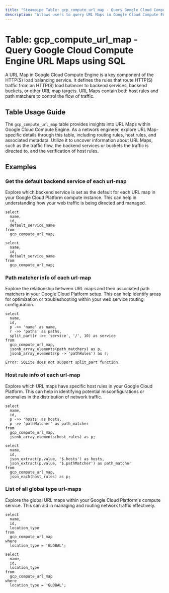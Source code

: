 ```yaml
---
title: "Steampipe Table: gcp_compute_url_map - Query Google Cloud Compute Engine URL Maps using SQL"
description: "Allows users to query URL Maps in Google Cloud Compute Engine, providing details about the routing rules and host rules."
---
```


# Table: gcp_compute_url_map - Query Google Cloud Compute Engine URL Maps using SQL

A URL Map in Google Cloud Compute Engine is a key component of the HTTP(S) load balancing service. It defines the rules that route HTTP(S) traffic from an HTTP(S) load balancer to backend services, backend buckets, or other URL map targets. URL Maps contain both host rules and path matchers to control the flow of traffic.

## Table Usage Guide

The `gcp_compute_url_map` table provides insights into URL Maps within Google Cloud Compute Engine. As a network engineer, explore URL Map-specific details through this table, including routing rules, host rules, and associated metadata. Utilize it to uncover information about URL Maps, such as the traffic flow, the backend services or buckets the traffic is directed to, and the verification of host rules.

## Examples

### Get the default backend service of each url-map
Explore which backend service is set as the default for each URL map in your Google Cloud Platform compute instance. This can help in understanding how your web traffic is being directed and managed.

```sql+postgres
select
  name,
  id,
  default_service_name
from
  gcp_compute_url_map;
```

```sql+sqlite
select
  name,
  id,
  default_service_name
from
  gcp_compute_url_map;
```

### Path matcher info of each url-map
Explore the relationship between URL maps and their associated path matchers in your Google Cloud Platform setup. This can help identify areas for optimization or troubleshooting within your web service routing configuration.

```sql+postgres
select
  name,
  id,
  p ->> 'name' as name,
  r ->> 'paths' as paths,
  split_part(r ->> 'service', '/', 10) as service
from
  gcp_compute_url_map,
  jsonb_array_elements(path_matchers) as p,
  jsonb_array_elements(p -> 'pathRules') as r;
```

```sql+sqlite
Error: SQLite does not support split_part function.
```

### Host rule info of each url-map
Explore which URL maps have specific host rules in your Google Cloud Platform. This can help in identifying potential misconfigurations or anomalies in the distribution of network traffic.

```sql+postgres
select
  name,
  id,
  p ->> 'hosts' as hosts,
  p ->> 'pathMatcher' as path_matcher
from
  gcp_compute_url_map,
  jsonb_array_elements(host_rules) as p;
```

```sql+sqlite
select
  name,
  id,
  json_extract(p.value, '$.hosts') as hosts,
  json_extract(p.value, '$.pathMatcher') as path_matcher
from
  gcp_compute_url_map,
  json_each(host_rules) as p;
```

### List of all global type url-maps
Explore the global URL maps within your Google Cloud Platform's compute service. This can aid in managing and routing network traffic effectively.

```sql+postgres
select
  name,
  id,
  location_type
from
  gcp_compute_url_map
where
  location_type = 'GLOBAL';
```

```sql+sqlite
select
  name,
  id,
  location_type
from
  gcp_compute_url_map
where
  location_type = 'GLOBAL';
```